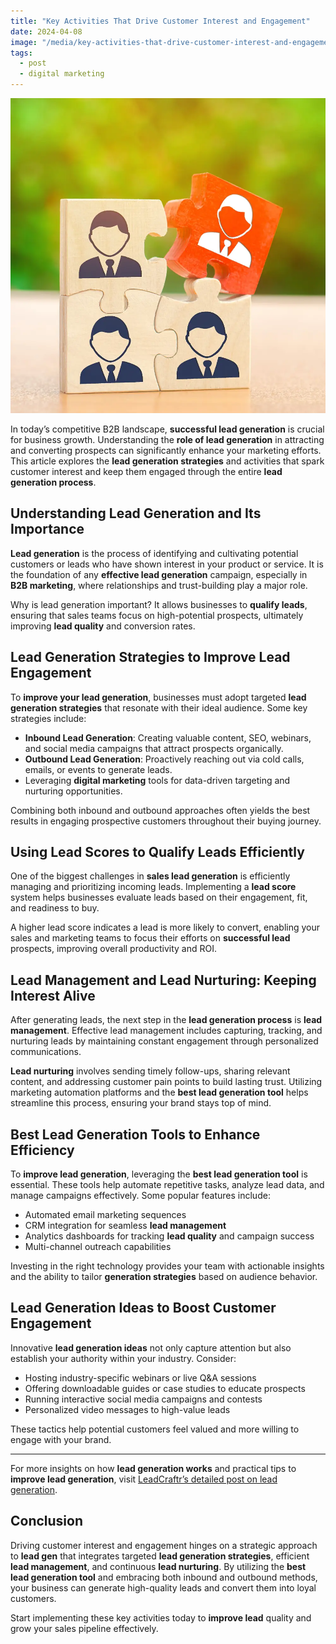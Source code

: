 ```yaml
---
title: "Key Activities That Drive Customer Interest and Engagement"
date: 2024-04-08
image: "/media/key-activities-that-drive-customer-interest-and-engagement.webp"
tags:
  - post
  - digital marketing
---
```


![Key Activities That Drive Customer Interest and Engagement](/media/key-activities-that-drive-customer-interest-and-engagement.webp)

In today’s competitive B2B landscape, **successful lead generation** is crucial for business growth. Understanding the **role of lead generation** in attracting and converting prospects can significantly enhance your marketing efforts. This article explores the **lead generation strategies** and activities that spark customer interest and keep them engaged through the entire **lead generation process**.

## Understanding Lead Generation and Its Importance

**Lead generation** is the process of identifying and cultivating potential customers or leads who have shown interest in your product or service. It is the foundation of any **effective lead generation** campaign, especially in **B2B marketing**, where relationships and trust-building play a major role.

Why is lead generation important? It allows businesses to **qualify leads**, ensuring that sales teams focus on high-potential prospects, ultimately improving **lead quality** and conversion rates.

## Lead Generation Strategies to Improve Lead Engagement

To **improve your lead generation**, businesses must adopt targeted **lead generation strategies** that resonate with their ideal audience. Some key strategies include:

- **Inbound Lead Generation**: Creating valuable content, SEO, webinars, and social media campaigns that attract prospects organically.
- **Outbound Lead Generation**: Proactively reaching out via cold calls, emails, or events to generate leads.
- Leveraging **digital marketing** tools for data-driven targeting and nurturing opportunities.

Combining both inbound and outbound approaches often yields the best results in engaging prospective customers throughout their buying journey.

## Using Lead Scores to Qualify Leads Efficiently

One of the biggest challenges in **sales lead generation** is efficiently managing and prioritizing incoming leads. Implementing a **lead score** system helps businesses evaluate leads based on their engagement, fit, and readiness to buy.

A higher lead score indicates a lead is more likely to convert, enabling your sales and marketing teams to focus their efforts on **successful lead** prospects, improving overall productivity and ROI.

## Lead Management and Lead Nurturing: Keeping Interest Alive

After generating leads, the next step in the **lead generation process** is **lead management**. Effective lead management includes capturing, tracking, and nurturing leads by maintaining constant engagement through personalized communications.

**Lead nurturing** involves sending timely follow-ups, sharing relevant content, and addressing customer pain points to build lasting trust. Utilizing marketing automation platforms and the **best lead generation tool** helps streamline this process, ensuring your brand stays top of mind.

## Best Lead Generation Tools to Enhance Efficiency

To **improve lead generation**, leveraging the **best lead generation tool** is essential. These tools help automate repetitive tasks, analyze lead data, and manage campaigns effectively. Some popular features include:

- Automated email marketing sequences  
- CRM integration for seamless **lead management**  
- Analytics dashboards for tracking **lead quality** and campaign success  
- Multi-channel outreach capabilities  

Investing in the right technology provides your team with actionable insights and the ability to tailor **generation strategies** based on audience behavior.

## Lead Generation Ideas to Boost Customer Engagement

Innovative **lead generation ideas** not only capture attention but also establish your authority within your industry. Consider:

- Hosting industry-specific webinars or live Q&A sessions  
- Offering downloadable guides or case studies to educate prospects  
- Running interactive social media campaigns and contests  
- Personalized video messages to high-value leads  

These tactics help potential customers feel valued and more willing to engage with your brand.

---

For more insights on how **lead generation works** and practical tips to **improve lead generation**, visit [LeadCraftr’s detailed post on lead generation](https://leadcraftr.com/posts/lead-generation/).

## Conclusion

Driving customer interest and engagement hinges on a strategic approach to **lead gen** that integrates targeted **lead generation strategies**, efficient **lead management**, and continuous **lead nurturing**. By utilizing the **best lead generation tool** and embracing both inbound and outbound methods, your business can generate high-quality leads and convert them into loyal customers.

Start implementing these key activities today to **improve lead** quality and grow your sales pipeline effectively.
